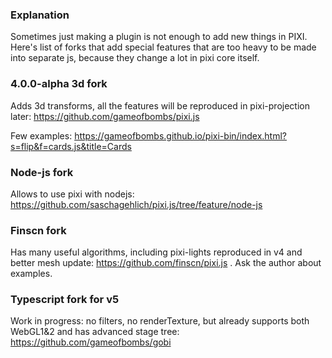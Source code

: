 ### Explanation 

Sometimes just making a plugin is not enough to add new things in PIXI. Here's list of forks that add special features that are too heavy to be made into separate js, because they change a lot in pixi core itself.

### 4.0.0-alpha 3d fork

Adds 3d transforms, all the features will be reproduced in pixi-projection later: https://github.com/gameofbombs/pixi.js

Few examples: https://gameofbombs.github.io/pixi-bin/index.html?s=flip&f=cards.js&title=Cards

### Node-js fork

Allows to use pixi with nodejs: https://github.com/saschagehlich/pixi.js/tree/feature/node-js

### Finscn fork

Has many useful algorithms, including pixi-lights reproduced in v4 and better mesh update: https://github.com/finscn/pixi.js . Ask the author about examples.

### Typescript fork for v5

Work in progress: no filters, no renderTexture, but already supports both WebGL1&2 and has advanced stage tree: https://github.com/gameofbombs/gobi